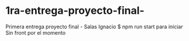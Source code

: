 # 1ra-entrega-proyecto-final-
Primera entrega proyecto final - Salas Ignacio
$ npm run start para iniciar
Sin front por el momento
